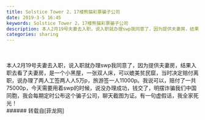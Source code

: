 ```yaml
---
title: Solstice Tower 2，17楼熊猫彩票骗子公司
date: 2019-3-5 16:45
keywords: Solstice Tower 2，17楼熊猫彩票骗子公司
description: 本人2月19号夫妻去入职，说入职就办理swp我同意了，因为提供夫妻房，结果入职去看了夫妻房，是一个小黑屋，一张双人床，可以媲美贫民窟，当时决定赔付离职，说办理了两人工签两人人5万p，旅游签一人11000p。我说可以，赔付了一共75000p，今天需要用着swp的时候，说没办理成功，钱交了，明摆诈骗我们中国同胞，我会每期定时公布这个骗子公司，聊天截图为证。有一句虚假话，我全家死光！
categories: sharing
---
```

<td class="t_f" id="postmessage_3162538">

<br/>
<br/>
本人2月19号夫妻去入职，说入职就办理swp我同意了，因为提供夫妻房，结果入职去看了夫妻房，是一个小黑屋，一张双人床，可以媲美贫民窟，当时决定赔付离职，说办理了两人工签两人人5万p，旅游签一人11000p。我说可以，赔付了一共75000p，今天需要用着swp的时候，说没办理成功，钱交了，明摆诈骗我们中国同胞，我会每期定时公布这个骗子公司，聊天截图为证。有一句虚假话，我全家死光！<br/>
<img alt="" border="0" class="zoom" data-cf-modified-a3cf879e5d8837e5023c6222-="" file="http://www.flw.ph/data/appbyme/upload/image/201903/05/pr2txzMVbXYR.jpg" id="aimg_bz3vs" lazyloadthumb="1" onclick="" onmouseover="" src="http://www.flw.ph/data/appbyme/upload/image/201903/05/pr2txzMVbXYR.jpg"/><br/>
<img alt="" border="0" class="zoom" data-cf-modified-a3cf879e5d8837e5023c6222-="" file="http://www.flw.ph/data/appbyme/upload/image/201903/05/bXGCZ0QbwInj.jpg" id="aimg_dOORI" lazyloadthumb="1" onclick="" onmouseover="" src="http://www.flw.ph/data/appbyme/upload/image/201903/05/bXGCZ0QbwInj.jpg"/><br/>
<img alt="" border="0" class="zoom" data-cf-modified-a3cf879e5d8837e5023c6222-="" file="http://www.flw.ph/data/appbyme/upload/image/201903/05/xMijBFtYo3Sp.jpg" id="aimg_XNqyZ" lazyloadthumb="1" onclick="" onmouseover="" src="http://www.flw.ph/data/appbyme/upload/image/201903/05/xMijBFtYo3Sp.jpg"/><br/>
<img alt="" border="0" class="zoom" data-cf-modified-a3cf879e5d8837e5023c6222-="" file="http://www.flw.ph/data/appbyme/upload/image/201903/05/QDMIErNtOkyR.jpg" id="aimg_le8ka" lazyloadthumb="1" onclick="" onmouseover="" src="http://www.flw.ph/data/appbyme/upload/image/201903/05/QDMIErNtOkyR.jpg"/><br/>
<img alt="" border="0" class="zoom" data-cf-modified-a3cf879e5d8837e5023c6222-="" file="http://www.flw.ph/data/appbyme/upload/image/201903/05/b5c3IRperHZf.jpg" id="aimg_l0w80" lazyloadthumb="1" onclick="" onmouseover="" src="http://www.flw.ph/data/appbyme/upload/image/201903/05/b5c3IRperHZf.jpg"/><br/>
</td>
###### 转载自[菲龙网]